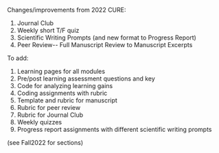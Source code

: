 Changes/improvements from 2022 CURE:
1) Journal Club
2) Weekly short T/F quiz
3) Scientific Writing Prompts (and new format to Progress Report)
4) Peer Review-- Full Manuscript Review to Manuscript Excerpts

To add: 

1) Learning pages for all modules
2) Pre/post learning assessment questions and key
3) Code for analyzing learning gains
4) Coding assignments with rubric
5) Template and rubric for manuscript
6) Rubric for peer review
7) Rubric for Journal Club
8) Weekly quizzes
9) Progress report assignments with different scientific writing prompts

(see Fall2022 for sections)
